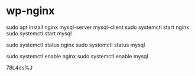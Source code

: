# wp-nginx


sudo apt install nginx mysql-server mysql-client
sudo systemctl start nginx
sudo systemctl start mysql

sudo systemctl status nginx
sudo systemctl status mysql


sudo systemctl enable nginx
sudo systemctl enable mysql

78L4ds%J
